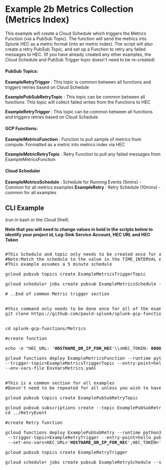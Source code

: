 # Example 2b Metrics Collection (Metrics Index)

This example will create a Cloud Schedule which triggers the Metrics Function (via a PubSub Topic). The function will send the metrics into Splunk HEC as a metric format (into an metric index). The script will also create a retry PubSub Topic, and set up a Function to retry any failed messages to HEC. 
(If you have already created any other examples, the Cloud Schedule and PubSub Trigger topic doesn't need to be re-created)

#### PubSub Topics:

**ExampleRetryTrigger** : This topic is common between all functions and triggers retries based on Cloud Schedule

**ExamplePubSubRetryTopic** : This topic can be common between all functions. This topic will collect failed writes from the Functions to HEC

**ExampleRetryTrigger** : This topic can be common between all functions and triggers retries based on Cloud Schedule


#### GCP Functions:

**ExampleMetricsFunction** : Function to pull sample of metrics from compute. Formatted as a metric into metrics index via HEC

**ExampleMetricRetryTopic** : Retry Function to pull any failed messages from ExampleMetricsFunction


#### Cloud Scheduler

**ExampleMetricsSchedule** : Schedule for Running Events (5mins) - Common for all metrics examples
**ExampleRetry** : Retry Schedule (10mins) - common for all examples


## CLI Example

(run in bash or the Cloud Shell)

**Note that you will need to change values in bold in the scripts below to identify your project id, Log-Sink Service Account, HEC URL and HEC Token**

<pre>

#This Schedule and topic only needs to be created once for all metrics functions unless you want different schedules. 
#Note:Match the schedule to the value in the TIME_INTERVAL environment variable below
#This example assumes a 5 minute schedule

gcloud pubsub topics create ExampleMetricsTriggerTopic

gcloud scheduler jobs create pubsub ExampleMetricsSchedule --schedule "*/5 * * * *" --topic ExampleMetricsTriggerTopic --message-body "RunMetric"

# ..End of common Metric trigger section


#this command only needs to be done once for all of the examples
git clone https://github.com/pauld-splunk/splunk-gcp-functions.git


cd splunk-gcp-functions/Metrics

#create function

echo -e "HEC_URL: '<strong>HOSTNAME_OR_IP_FOR_HEC</strong>'\\nHEC_TOKEN: <strong>0000-0000-0000-0000</strong>\\nPROJECTID: <strong>Project-id</strong>\\nTIME_INTERVAL: '5'\\nRETRY_TOPIC: ExamplePubSubRetryTopic\\nMETRIC_INDEX_TYPE: METRICS\\nMETRICS_LIST: '["compute.googleapis.com/instance/cpu/utilization","compute.googleapis.com/instance/disk/read_ops_count","compute.googleapis.com/instance/disk/write_bytes_count","compute.googleapis.com/instance/disk/write_ops_count","compute.googleapis.com/instance/network/received_bytes_count","compute.googleapis.com/instance/network/received_packets_count","compute.googleapis.com/instance/network/sent_bytes_count","compute.googleapis.com/instance/network/sent_packets_count","compute.googleapis.com/instance/uptime"]'" > EnvVarsMetrics.yaml

gcloud functions deploy ExampleMetricsFunction --runtime python37 \
--trigger-topic=ExampleMetricsTriggerTopic --entry-point=hello_pubsub --allow-unauthenticated \
--env-vars-file EnvVarsMetrics.yaml


#This is a common section for all examples
#Doesn't need to be repeated for all unless you wish to have separate PubSub Topics for retrying different events.

gcloud pubsub topics create ExamplePubSubRetryTopic

gcloud pubsub subscriptions create --topic ExamplePubSubRetryTopic ExamplePubSubRetryTopic-sub
cd ../RetryEvent

#create Retry function

gcloud functions deploy ExamplePubSubRetry --runtime python37 \
 --trigger-topic=ExampleRetryTrigger --entry-point=hello_pubsub --allow-unauthenticated \
 --set-env-vars=HEC_URL='<strong>HOSTNAME_OR_IP_FOR_HEC</strong>',HEC_TOKEN='<strong>0000-0000-0000-0000</strong>',PROJECTID='<strong>Project-id</strong>',SUBSCRIPTION='ExamplePubSubRetryTopic-sub'

gcloud pubsub topics create ExampleRetryTrigger

gcloud scheduler jobs create pubsub ExampleRetrySchedule --schedule "*/10 * * * *" --topic ExampleRetryTrigger --message-body "Retry"


</pre>